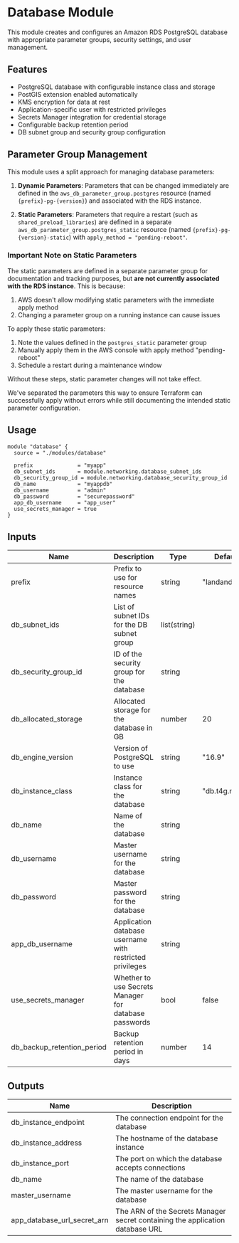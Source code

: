 # Database Module

This module creates and configures an Amazon RDS PostgreSQL database with appropriate parameter groups, security settings, and user management.

## Features

- PostgreSQL database with configurable instance class and storage
- PostGIS extension enabled automatically
- KMS encryption for data at rest
- Application-specific user with restricted privileges
- Secrets Manager integration for credential storage
- Configurable backup retention period
- DB subnet group and security group configuration

## Parameter Group Management

This module uses a split approach for managing database parameters:

1. **Dynamic Parameters**: Parameters that can be changed immediately are defined in the `aws_db_parameter_group.postgres` resource (named `{prefix}-pg-{version}`) and associated with the RDS instance.

2. **Static Parameters**: Parameters that require a restart (such as `shared_preload_libraries`) are defined in a separate `aws_db_parameter_group.postgres_static` resource (named `{prefix}-pg-{version}-static`) with `apply_method = "pending-reboot"`. 

### Important Note on Static Parameters

The static parameters are defined in a separate parameter group for documentation and tracking purposes, but **are not currently associated with the RDS instance**. This is because:

1. AWS doesn't allow modifying static parameters with the immediate apply method
2. Changing a parameter group on a running instance can cause issues

To apply these static parameters:

1. Note the values defined in the `postgres_static` parameter group
2. Manually apply them in the AWS console with apply method "pending-reboot"
3. Schedule a restart during a maintenance window

Without these steps, static parameter changes will not take effect.

We've separated the parameters this way to ensure Terraform can successfully apply without errors while still documenting the intended static parameter configuration.

## Usage

```hcl
module "database" {
  source = "./modules/database"

  prefix              = "myapp"
  db_subnet_ids       = module.networking.database_subnet_ids
  db_security_group_id = module.networking.database_security_group_id
  db_name             = "myappdb"
  db_username         = "admin"
  db_password         = "securepassword"
  app_db_username     = "app_user"
  use_secrets_manager = true
}
```

## Inputs

| Name | Description | Type | Default |
|------|-------------|------|---------|
| prefix | Prefix to use for resource names | string | "landandbay" |
| db_subnet_ids | List of subnet IDs for the DB subnet group | list(string) | |
| db_security_group_id | ID of the security group for the database | string | |
| db_allocated_storage | Allocated storage for the database in GB | number | 20 |
| db_engine_version | Version of PostgreSQL to use | string | "16.9" |
| db_instance_class | Instance class for the database | string | "db.t4g.micro" |
| db_name | Name of the database | string | |
| db_username | Master username for the database | string | |
| db_password | Master password for the database | string | |
| app_db_username | Application database username with restricted privileges | string | |
| use_secrets_manager | Whether to use Secrets Manager for database passwords | bool | false |
| db_backup_retention_period | Backup retention period in days | number | 14 |

## Outputs

| Name | Description |
|------|-------------|
| db_instance_endpoint | The connection endpoint for the database |
| db_instance_address | The hostname of the database instance |
| db_instance_port | The port on which the database accepts connections |
| db_name | The name of the database |
| master_username | The master username for the database |
| app_database_url_secret_arn | The ARN of the Secrets Manager secret containing the application database URL |